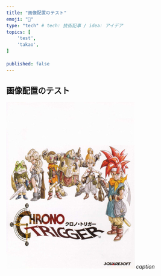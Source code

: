 ```yaml
---
title: "画像配置のテスト"
emoji: "🎉"
type: "tech" # tech: 技術記事 / idea: アイデア
topics: [
    'test',
    'takao',
]

published: false
---
```


## 画像配置のテスト

![test](/images/chrono_trigger_poster.jpg)
*caption*
